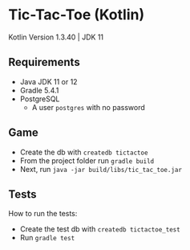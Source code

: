 # Tic-Tac-Toe (Kotlin)
Kotlin Version 1.3.40 | JDK 11
  
## Requirements
* Java JDK 11 or 12
* Gradle 5.4.1
* PostgreSQL
    * A user `postgres` with no password
   
## Game
* Create the db with `createdb tictactoe`
* From the project folder run `gradle build`
* Next, run `java -jar build/libs/tic_tac_toe.jar`
 
## Tests
How to run the tests:
* Create the test db with `createdb tictactoe_test`
* Run `gradle test`
